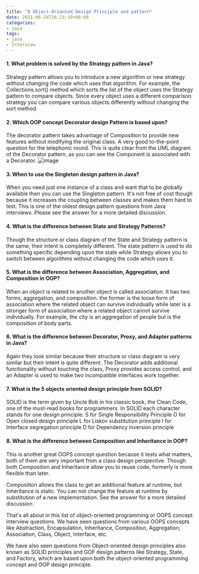 ```yaml
---
title: "8 Object-Oriented Design Principle and pattern"
date: 2021-06-24T16:23:19+08:00
categories:
- java
tags:
- java
- Interview
---
```

#### 1. What problem is solved by the Strategy pattern in Java?

Strategy pattern allows you to introduce a new algorithm or new strategy without changing the code which uses that algorithm. For example, the Collections.sort() method which sorts the list of the object uses the Strategy pattern to compare objects. Since every object uses a different comparison strategy you can compare various objects differently without changing the sort method.

#### 2. Which OOP concept Decorator design Pattern is based upon?

The decorator pattern takes advantage of Composition to provide new features without modifying the original class. A very good to-the-point question for the telephonic round. This is quite clear from the UML diagram of the Decorator pattern, as you can see the Component is associated with a Decorator.
![image](https://2.bp.blogspot.com/-jnzC4Kx48Oc/Vmg-K8LVjqI/AAAAAAAAES8/sYAEghzm688/s16000/Decorator%2BDesign%2BPattern%2Bin%2BJava%2BUML.png)

#### 3. When to use the Singleton design pattern in Java? 

When you need just one instance of a class and want that to be globally available then you can use the Singleton pattern. It's not free of cost though because it increases the coupling between classes and makes them hard to test. This is one of the oldest design pattern questions from Java interviews. Please see the answer for a more detailed discussion.

#### 4. What is the difference between State and Strategy Patterns? 
Though the structure or class diagram of the State and Strategy pattern is the same, their intent is completely different. The state pattern is used to do something specific depending upon the state while Strategy allows you to switch between algorithms without changing the code which uses it.


#### 5. What is the difference between Association, Aggregation, and Composition in OOP? 
When an object is related to another object is called association. It has two forms, aggregation, and composition. the former is the loose form of association where the related object can survive individually while later is a stronger form of association where a related object cannot survive individually. For example, the city is an aggregation of people but is the composition of body parts.

#### 6. What is the difference between Decorator, Proxy, and Adapter patterns in Java? 
Again they look similar because their structure or class diagram is very similar but their intent is quite different. The Decorator adds additional functionality without touching the class, Proxy provides access control, and an Adapter is used to make two incompatible interfaces work together. 


#### 7. What is the 5 objects oriented design principle from SOLID? 
SOLID is the term given by Uncle Bob in his classic book, the Clean Code, one of the must-read books for programmers. In SOLID each character stands for one design principle:
S for Single Responsibility Principle
O for Open closed design principle
L for Liskov substitution principle
I for Interface segregation principle
D for Dependency inversion principle


#### 8. What is the difference between Composition and Inheritance in OOP? 
This is another great OOPS concept question because it tests what matters, both of them are very important from a class design perspective. Though both Composition and Inheritance allow you to reuse code, formerly is more flexible than later. 

Composition allows the class to get an additional feature at runtime, but Inheritance is static. You can not change the feature at runtime by substitution of a new implementation. See the answer for a more detailed discussion.


That's all about in this list of object-oriented programming or OOPS concept interview questions. We have seen questions from various OOPS concepts like Abstraction, Encapsulation, Inheritance, Composition, Aggregation, Association, Class, Object, Interface, etc.

We have also seen questions from Object-oriented design principles also known as SOLID principles and GOF design patterns like Strategy, State, and Factory, which are based upon both the object-oriented programming concept and OOP design principle.
